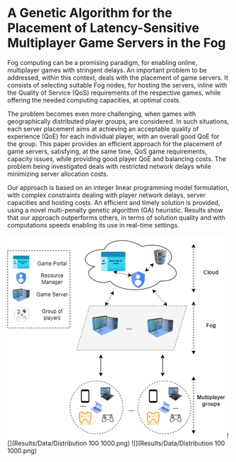 # A Genetic Algorithm for the Placement of Latency-Sensitive Multiplayer Game Servers in the Fog

Fog computing can be a promising paradigm, for enabling online, multiplayer games with stringent delays. An important problem to be addressed, within this context, deals with the  placement of game servers. It consists of selecting suitable Fog nodes, for hosting the servers, inline with the Quality of Service (QoS) requirements of the respective games, while offering the needed computing capacities, at optimal costs. 

The problem becomes even more challenging, when games with geographically distributed player groups, are considered. In such situations, each server placement aims at achieving an acceptable quality of experience (QoE) for each individual player, with an overall good QoE for the group. 
This paper provides an efficient approach for the placement of game servers, satisfying, at the same time, QoS game requirements, capacity issues, while providing good player QoE and balancing costs. The problem being investigated deals with restricted network delays while minimizing server allocation costs.

Our approach is based on an integer linear programming model formulation, with complex constraints dealing with player network delays, server capacities and hosting costs. An efficient and timely solution is provided, using a novel multi-penalty genetic algorithm (GA) heuristic. Results show that our approach outperforms others, in terms of solution quality and with computations speeds enabling its use in real-time settings. 

![](Results/GamingSystem.jpg)
![](Results/Data/Distribution 100 1000.png)
![](Results/Data/Distribution 100 1000.png)
